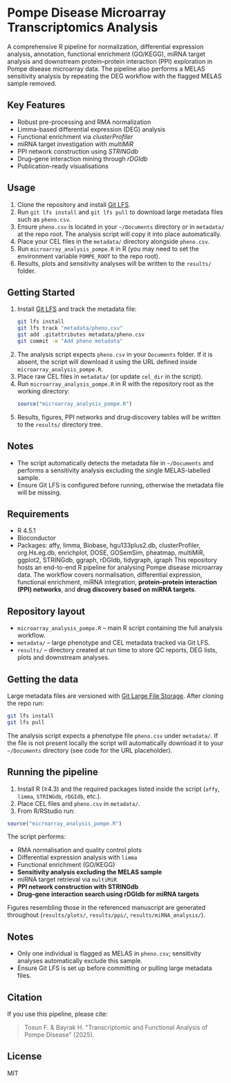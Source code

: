 # Pompe Disease Microarray Transcriptomics Analysis

A comprehensive R pipeline for normalization, differential expression analysis, annotation, functional enrichment (GO/KEGG), miRNA target analysis and downstream protein–protein interaction (PPI) exploration in Pompe disease microarray data. The pipeline also performs a MELAS sensitivity analysis by repeating the DEG workflow with the flagged MELAS sample removed.

## Key Features

- Robust pre-processing and RMA normalization
- Limma-based differential expression (DEG) analysis
- Functional enrichment via *clusterProfiler*
- miRNA target investigation with *multiMiR*
- PPI network construction using *STRINGdb*
- Drug–gene interaction mining through *rDGIdb*
- Publication-ready visualisations

## Usage

1. Clone the repository and install [Git LFS](https://git-lfs.com/).
2. Run `git lfs install` and `git lfs pull` to download large metadata files such as `pheno.csv`.
3. Ensure `pheno.csv` is located in your `~/Documents` directory or in `metadata/` at the repo root. The analysis script will copy it into place automatically.
4. Place your CEL files in the `metadata/` directory alongside `pheno.csv`.
5. Run `microarray_analysis_pompe.R` in R (you may need to set the environment variable `POMPE_ROOT` to the repo root).
6. Results, plots and sensitivity analyses will be written to the `results/` folder.


## Getting Started

1. Install [Git LFS](https://git-lfs.com/) and track the metadata file:
   ```bash
   git lfs install
   git lfs track "metadata/pheno.csv"
   git add .gitattributes metadata/pheno.csv
   git commit -m "Add pheno metadata"
   ```
2. The analysis script expects `pheno.csv` in your `Documents` folder. If it is
   absent, the script will download it using the URL defined inside
   `microarray_analysis_pompe.R`.
3. Place raw CEL files in `metadata/` (or update `cel_dir` in the script).
4. Run `microarray_analysis_pompe.R` in R with the repository root as the working directory:
   ```r
   source("microarray_analysis_pompe.R")
   ```
5. Results, figures, PPI networks and drug‑discovery tables will be written to
   the `results/` directory tree.

## Notes

- The script automatically detects the metadata file in `~/Documents` and performs a
  sensitivity analysis excluding the single MELAS-labelled sample.
- Ensure Git LFS is configured before running, otherwise the metadata file will be missing.

## Requirements

- R 4.5.1
- Bioconductor
- Packages: affy, limma, Biobase, hgu133plus2.db, clusterProfiler, org.Hs.eg.db, enrichplot, DOSE, GOSemSim, pheatmap, multiMiR, ggplot2, STRINGdb, ggraph, rDGIdb, tidygraph, igraph
This repository hosts an end-to-end R pipeline for analysing Pompe disease microarray data.
The workflow covers normalisation, differential expression, functional enrichment, miRNA
integration, **protein–protein interaction (PPI) networks**, and **drug discovery based on
miRNA targets**.


## Repository layout
- `microarray_analysis_pompe.R` – main R script containing the full analysis workflow.
- `metadata/` – large phenotype and CEL metadata tracked via Git LFS.
- `results/` – directory created at run time to store QC reports, DEG lists, plots and
  downstream analyses.

## Getting the data
Large metadata files are versioned with [Git Large File Storage](https://git-lfs.com/).
After cloning the repo run:

```bash
git lfs install
git lfs pull
```

The analysis script expects a phenotype file `pheno.csv` under `metadata/`.
If the file is not present locally the script will automatically download it to your
`~/Documents` directory (see code for the URL placeholder).

## Running the pipeline
1. Install R (≥4.3) and the required packages listed inside the script
   (`affy`, `limma`, `STRINGdb`, `rDGIdb`, etc.).
2. Place CEL files and `pheno.csv` in `metadata/`.
3. From R/RStudio run:

```r
source("microarray_analysis_pompe.R")
```

The script performs:
- RMA normalisation and quality control plots
- Differential expression analysis with `limma`
- Functional enrichment (GO/KEGG)
- **Sensitivity analysis excluding the MELAS sample**
- miRNA target retrieval via `multiMiR`
- **PPI network construction with STRINGdb**
- **Drug–gene interaction search using rDGIdb for miRNA targets**

Figures resembling those in the referenced manuscript are generated throughout
(`results/plots/`, `results/ppi/`, `results/miRNA_analysis/`).

## Notes
- Only one individual is flagged as MELAS in `pheno.csv`; sensitivity analyses automatically
  exclude this sample.
- Ensure Git LFS is set up before committing or pulling large metadata files.
  
## Citation
If you use this pipeline, please cite:

> Tosun F. & Bayrak H. "Transcriptomic and Functional Analysis of Pompe Disease" (2025).

## License
MIT
